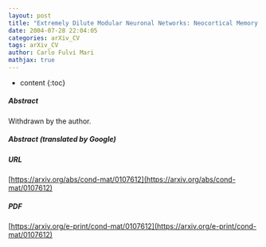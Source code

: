 ```yaml
---
layout: post
title: "Extremely Dilute Modular Neuronal Networks: Neocortical Memory Retrieval Dynamics"
date: 2004-07-28 22:04:05
categories: arXiv_CV
tags: arXiv_CV
author: Carlo Fulvi Mari
mathjax: true
---
```


* content
{:toc}

##### Abstract
Withdrawn by the author.

##### Abstract (translated by Google)


##### URL
[https://arxiv.org/abs/cond-mat/0107612](https://arxiv.org/abs/cond-mat/0107612)

##### PDF
[https://arxiv.org/e-print/cond-mat/0107612](https://arxiv.org/e-print/cond-mat/0107612)

